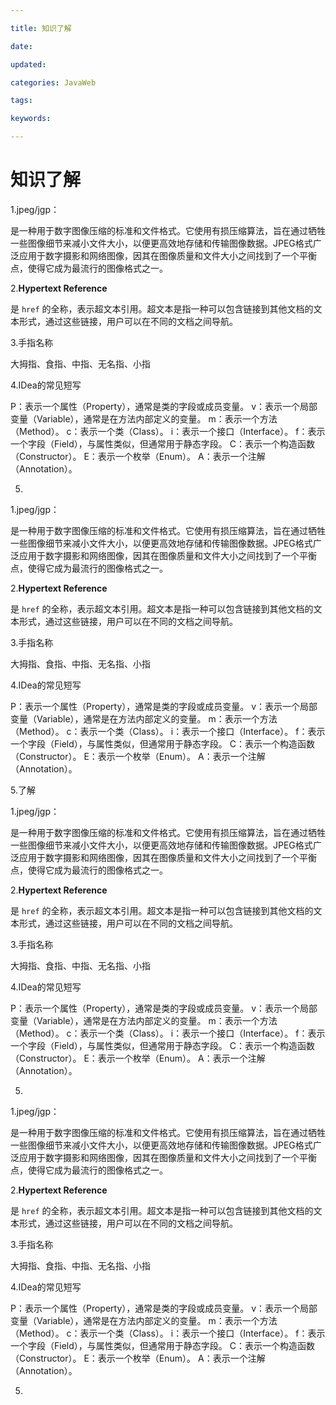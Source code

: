 ```yaml
---

title: 知识了解

date: 

updated: 

categories: JavaWeb

tags: 

keywords: 

---
```

# 知识了解

1.jpeg/jgp：

是一种用于数字图像压缩的标准和文件格式。它使用有损压缩算法，旨在通过牺牲一些图像细节来减小文件大小，以便更高效地存储和传输图像数据。JPEG格式广泛应用于数字摄影和网络图像，因其在图像质量和文件大小之间找到了一个平衡点，使得它成为最流行的图像格式之一。

2.**Hypertext Reference** 

是 `href` 的全称，表示超文本引用。超文本是指一种可以包含链接到其他文档的文本形式，通过这些链接，用户可以在不同的文档之间导航。

3.手指名称

大拇指、食指、中指、无名指、小指

4.IDea的常见短写

P：表示一个属性（Property），通常是类的字段或成员变量。
v：表示一个局部变量（Variable），通常是在方法内部定义的变量。
m：表示一个方法（Method）。
c：表示一个类（Class）。
i：表示一个接口（Interface）。
f：表示一个字段（Field），与属性类似，但通常用于静态字段。
C：表示一个构造函数（Constructor）。
E：表示一个枚举（Enum）。
A：表示一个注解（Annotation）。



5.
1.jpeg/jgp：

是一种用于数字图像压缩的标准和文件格式。它使用有损压缩算法，旨在通过牺牲一些图像细节来减小文件大小，以便更高效地存储和传输图像数据。JPEG格式广泛应用于数字摄影和网络图像，因其在图像质量和文件大小之间找到了一个平衡点，使得它成为最流行的图像格式之一。

2.**Hypertext Reference** 

是 `href` 的全称，表示超文本引用。超文本是指一种可以包含链接到其他文档的文本形式，通过这些链接，用户可以在不同的文档之间导航。

3.手指名称

大拇指、食指、中指、无名指、小指

4.IDea的常见短写

P：表示一个属性（Property），通常是类的字段或成员变量。
v：表示一个局部变量（Variable），通常是在方法内部定义的变量。
m：表示一个方法（Method）。
c：表示一个类（Class）。
i：表示一个接口（Interface）。
f：表示一个字段（Field），与属性类似，但通常用于静态字段。
C：表示一个构造函数（Constructor）。
E：表示一个枚举（Enum）。
A：表示一个注解（Annotation）。



5.了解

1.jpeg/jgp：

是一种用于数字图像压缩的标准和文件格式。它使用有损压缩算法，旨在通过牺牲一些图像细节来减小文件大小，以便更高效地存储和传输图像数据。JPEG格式广泛应用于数字摄影和网络图像，因其在图像质量和文件大小之间找到了一个平衡点，使得它成为最流行的图像格式之一。

2.**Hypertext Reference** 

是 `href` 的全称，表示超文本引用。超文本是指一种可以包含链接到其他文档的文本形式，通过这些链接，用户可以在不同的文档之间导航。

3.手指名称

大拇指、食指、中指、无名指、小指

4.IDea的常见短写

P：表示一个属性（Property），通常是类的字段或成员变量。
v：表示一个局部变量（Variable），通常是在方法内部定义的变量。
m：表示一个方法（Method）。
c：表示一个类（Class）。
i：表示一个接口（Interface）。
f：表示一个字段（Field），与属性类似，但通常用于静态字段。
C：表示一个构造函数（Constructor）。
E：表示一个枚举（Enum）。
A：表示一个注解（Annotation）。



5.
1.jpeg/jgp：

是一种用于数字图像压缩的标准和文件格式。它使用有损压缩算法，旨在通过牺牲一些图像细节来减小文件大小，以便更高效地存储和传输图像数据。JPEG格式广泛应用于数字摄影和网络图像，因其在图像质量和文件大小之间找到了一个平衡点，使得它成为最流行的图像格式之一。

2.**Hypertext Reference** 

是 `href` 的全称，表示超文本引用。超文本是指一种可以包含链接到其他文档的文本形式，通过这些链接，用户可以在不同的文档之间导航。

3.手指名称

大拇指、食指、中指、无名指、小指

4.IDea的常见短写

P：表示一个属性（Property），通常是类的字段或成员变量。
v：表示一个局部变量（Variable），通常是在方法内部定义的变量。
m：表示一个方法（Method）。
c：表示一个类（Class）。
i：表示一个接口（Interface）。
f：表示一个字段（Field），与属性类似，但通常用于静态字段。
C：表示一个构造函数（Constructor）。
E：表示一个枚举（Enum）。
A：表示一个注解（Annotation）。



5.